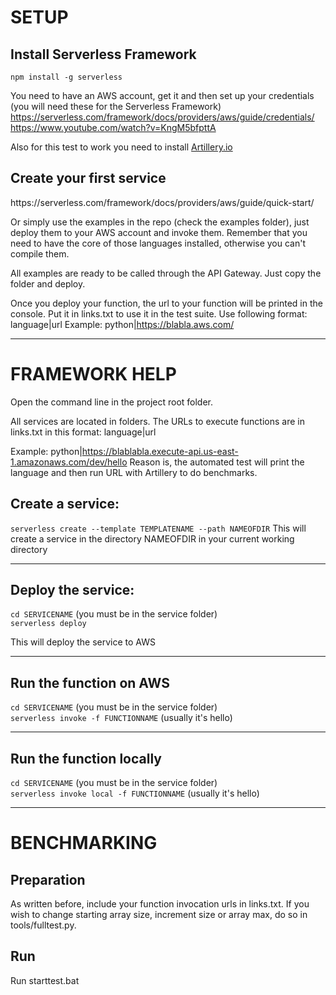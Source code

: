 <h1>SETUP</h1>

<h2>Install Serverless Framework</h2>
<code>npm install -g serverless</code>

You need to have an AWS account, get it and then set up your credentials (you will need these for the Serverless Framework)
https://serverless.com/framework/docs/providers/aws/guide/credentials/
<br>
https://www.youtube.com/watch?v=KngM5bfpttA

Also for this test to work you need to install <a href="https://artillery.io/">Artillery.io</a>

<h2>Create your first service</h2>
https://serverless.com/framework/docs/providers/aws/guide/quick-start/

Or simply use the examples in the repo (check the examples folder), just deploy them to your AWS account and invoke them.
Remember that you need to have the core of those languages installed, otherwise you can't compile them.

All examples are ready to be called through the API Gateway. Just copy the folder and deploy.
        
Once you deploy your function, the url to your function will be printed in the console.
Put it in links.txt to use it in the test suite. Use following format:
language|url
Example: python|https://blabla.aws.com/
<hr>

<h1>FRAMEWORK HELP</h1>
Open the command line in the project root folder.

All services are located in folders.
The URLs to execute functions are in links.txt in this format:
language|url

Example: python|https://blablabla.execute-api.us-east-1.amazonaws.com/dev/hello
Reason is, the automated test will print the language and then run URL with Artillery to do benchmarks.
<br>

<h2>Create a service:</h2>
<code>serverless create --template TEMPLATENAME --path NAMEOFDIR</code>
This will create a service in the directory NAMEOFDIR in your current working directory
<hr>

<h2>Deploy the service:</h2>
<code>cd SERVICENAME</code> (you must be in the service folder)
<br>
<code>serverless deploy</code>

This will deploy the service to AWS
<hr>

<h2>Run the function on AWS</h2>
<code>cd SERVICENAME</code> (you must be in the service folder)
<br>
<code>serverless invoke -f FUNCTIONNAME</code> (usually it's hello)
<hr>

<h2>Run the function locally</h2>
<code>cd SERVICENAME</code> (you must be in the service folder)
<br>
<code>serverless invoke local -f FUNCTIONNAME</code> (usually it's hello)
<hr>

<h1>BENCHMARKING</h1>
<h2>Preparation</h2>
As written before, include your function invocation urls in links.txt.
If you wish to change starting array size, increment size or array max, do so in tools/fulltest.py.

<h2>Run</h2>
Run starttest.bat
